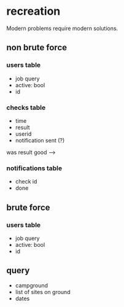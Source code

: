 # recreation
Modern problems require modern solutions.

## non brute force

### users table
- job query
- active: bool
- id
  
### checks table
- time
- result
- userid
- notification sent (?)

was result good -->

### notifications table
- check id
- done

## brute force
### users table
- job query
- active: bool
- id


## query
- campground
- list of sites on ground
- dates

